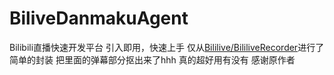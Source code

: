 # BiliveDanmakuAgent
Bilibili直播快速开发平台  引入即用，快速上手
仅从[Bililive/BililiveRecorder](https://github.com/Bililive/BililiveRecorder)进行了简单的封装
把里面的弹幕部分抠出来了hhh
真的超好用有没有
感谢原作者
